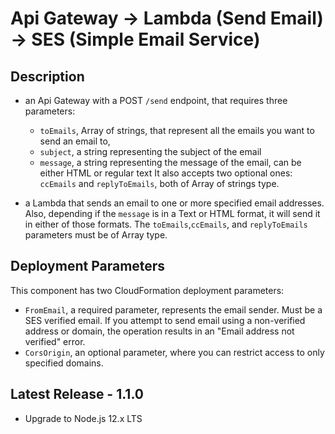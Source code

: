 
# Api Gateway -> Lambda (Send Email) -> SES (Simple Email Service)

## Description

- an Api Gateway with a POST `/send` endpoint, that requires three parameters:

  - `toEmails`, Array of strings, that represent all the emails you want to send an email to,
  - `subject`, a string representing the subject of the email
  - `message`, a string representing the message of the email, can be either HTML or regular text
  It also accepts two optional ones: `ccEmails` and `replyToEmails`, both of Array of strings type.

- a Lambda that sends an email to one or more specified email addresses. Also, depending if the `message` is in a Text or HTML format, it will send it in either of those formats. The `toEmails`,`ccEmails`, and `replyToEmails` parameters must be of Array type.

## Deployment Parameters

This component has two CloudFormation deployment parameters:

- `FromEmail`, a required parameter, represents the email sender. Must be a SES verified email. If you attempt to send email using a non-verified address or domain, the operation results in an "Email address not verified" error.
- `CorsOrigin`, an optional parameter, where you can restrict access to only specified domains.

## Latest Release - 1.1.0

 - Upgrade to Node.js 12.x LTS

